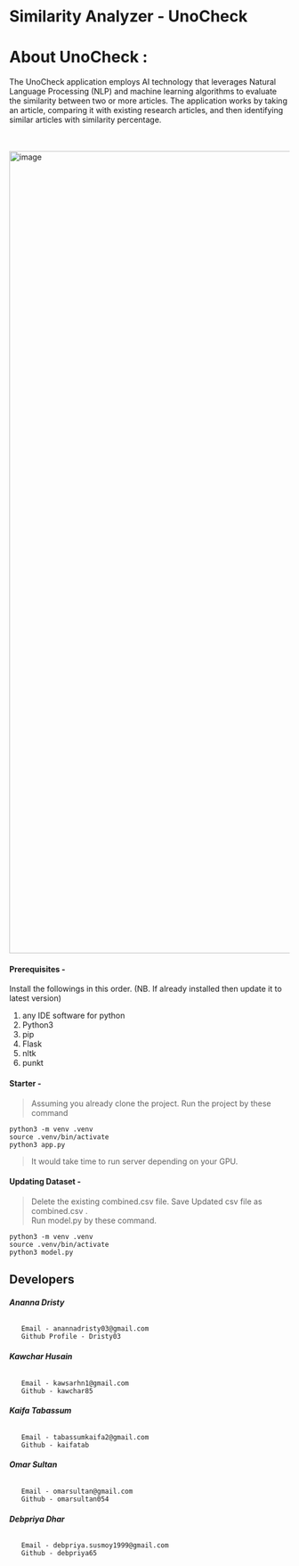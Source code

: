 # Similarity Analyzer - UnoCheck

<h1>About UnoCheck : </h1>
The UnoCheck application employs AI technology that leverages Natural Language Processing (NLP) and machine learning algorithms to evaluate the similarity between two or more articles. The application works by taking an article, comparing it with existing research articles, and then identifying similar articles with similarity percentage.

\
\
<img width="1440" alt="image" src="https://user-images.githubusercontent.com/52996563/216214340-c07a8eb3-ce00-4522-b36b-53571ba6851d.png">


#### Prerequisites -
Install the followings in this order. (NB. If already installed then update it to latest version)
1. any IDE software for python
2. Python3
3. pip
4. Flask
5. nltk
6. punkt
#### Starter -
> Assuming you already clone the project. 
> Run the project by these command
```
python3 -m venv .venv
source .venv/bin/activate
python3 app.py
```
>It would take time to run server depending on your GPU. 
#### Updating Dataset -

> Delete the existing combined.csv  file.
> Save Updated csv file as combined.csv . \
> Run model.py by these command.
```
python3 -m venv .venv
source .venv/bin/activate
python3 model.py
```

 ## Developers
###### **Ananna Dristy**
       Email - anannadristy03@gmail.com
       Github Profile - Dristy03
###### **Kawchar Husain**
       Email - kawsarhn1@gmail.com
       Github - kawchar85
###### **Kaifa Tabassum**
       Email - tabassumkaifa2@gmail.com
       Github - kaifatab
###### **Omar Sultan**
       Email - omarsultan@gmail.com
       Github - omarsultan054
###### **Debpriya Dhar**
       Email - debpriya.susmoy1999@gmail.com
       Github - debpriya65

